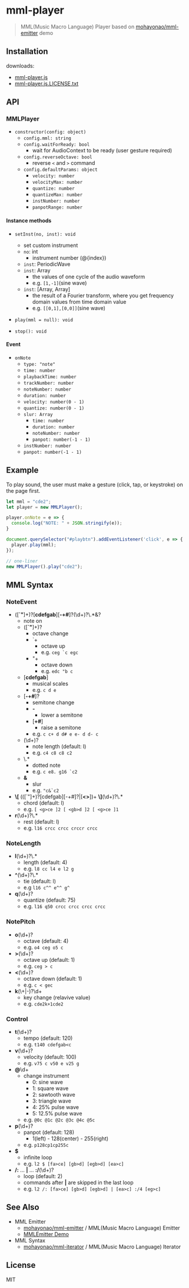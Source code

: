 # mml-player
> MML(Music Macro Language) Player based on [mohayonao/mml-emitter](https://github.com/mohayonao/mml-emitter) demo

## Installation
downloads:
- [mml-player.js](./dist/mml-player.js)
- [mml-player.js.LICENSE.txt](./dist/mml-player.js.LICENSE.txt)

## API
### MMLPlayer
- `constructor(config: object)`
  - `config.mml: string`
  - `config.waitForReady: bool`
    - wait for AudioContext to be ready (user gesture required)
  - `config.reverseOctave: bool`
    - reverse `<` and `>` command
  - `config.defaultParams: object`
    - `velocity: number`
    - `velocityMax: number`
    - `quantize: number`
    - `quantizeMax: number`
    - `instNumber: number`
    - `panpotRange: number`

#### Instance methods
- `setInst(no, inst): void`
  - set custom instrument
  - `no`: int
    - instrument number (@{index})
  - `inst`: PeriodicWave
  - `inst`: Array
    - the values of one cycle of the audio waveform
    - e.g. `[1,-1]`(sine wave)
  - `inst`: [Array, Array]
    - the result of a Fourier transform, where you get frequency domain values from time domain value
    - e.g. `[[0,1],[0,0]]`(sine wave)

- `play(mml = null): void`
- `stop(): void`

#### Event
- `onNote`
  - `type: "note"`
  - `time: number`
  - `playbackTime: number`
  - `trackNumber: number`
  - `noteNumber: number`
  - `duration: number`
  - `velocity: number(0 - 1)`
  - `quantize: number(0 - 1)`
  - `slur: Array`
    - `time: number`
    - `duration: number`
    - `noteNumber: number`
    - `panpot: number(-1 - 1)`
  - `instNumber: number`
  - `panpot: number(-1 - 1)`

## Example
To play sound, the user must make a gesture (click, tap, or keystroke) on the page first.

```js
let mml = "cde2";
let player = new MMLPlayer();

player.onNote = e => {
  console.log("NOTE: " + JSON.stringify(e));
}

document.querySelector("#playbtn").addEventListener('click', e => {
  player.play(mml);
});

// one-liner
new MMLPlayer().play("cde2");
```

## MML Syntax
### NoteEvent
- ([__`"__]+)?[__cdefgab__][__-+#__]?(\\d+)?\\.*&?
  - note on
  - ([__`"__]+)?
    - octave change
    - `+
      - octave up
      - e.g. ``ceg `c egc``
    - "+
      - octave down
      - e.g. `edc "b c`
  - [__cdefgab__]
    - musical scales
    - e.g. `c d e`
  - [__-+#__]?
    - semitone change
    - __\-__
      - lower a semitone
    - [__+#__]
      - raise a semitone
    - e.g. `c c+ d d# e e- d d- c`
  - (\\d+)?
    - note length (default: l)
    - e.g. `c4 c8 c8 c2`
  - \\.*
    - dotted note
    - e.g. ``c e8. g16 `c2``
  - __&__
    - slur
    - e.g. ``"c&`c2``
- __\\[__ (([`"]+)?[cdefgab][-+#]?|[__<>__])+ __\\]__(\\d+)?\\.*
  - chord (default: l)
  - e.g. `[ <g>ce ]2 [ <gb>d ]2 [ <g>ce ]1`
- __r__(\\d+)?\\.*
  - rest (default: l)
  - e.g. `l16 crcc crcc crccr crcc`

### NoteLength
- __l__(\\d+)?\\.*
  - length (default: 4)
  - e.g. `l8 cc l4 e l2 g`
- __^__(\\d+)?\\.*
  - tie (default: l)
  - e.g `l16 c^^ e^^ g^`
- __q__(\\d+)?
  - quantize (default: 75)
  - e.g. `l16 q50 crcc crcc crcc crcc`

### NotePitch
- __o__(\\d+)?
  - octave (default: 4)
  - e.g. `o4 ceg o5 c`
- __>__(\\d+)?
  - octave up (default: 1)
  - e.g. `ceg > c`
- __<__(\\d+)?
  - octave down (default: 1)
  - e.g. `c < gec`
- __k__\(\\+|-)?\\d+
  - key change (relavive value)
  - e.g. `cde2k+1cde2`

### Control
- __t__(\\d+)?
  - tempo (default: 120)
  - e.g. `t140 cdefgab<c`
- __v__(\\d+)?
  - velocity (default: 100)
  - e.g. `v75 c v50 e v25 g`
- __@__\\d+
  - change instrument
    - 0: sine wave
    - 1: square wave
    - 2: sawtooth wave
    - 3: triangle wave
    - 4: 25% pulse wave
    - 5: 12.5% pulse wave
  - e.g. `@0c @1c @2c @3c @4c @5c`
- __p__(\\d+)?
  - panpot (default: 128)
    - 1(left) - 128(center) - 255(right)
  - e.g. `p128cp1cp255c`
- __$__
  - infinite loop
  - e.g. `l2 $ [fa>ce] [gb>d] [egb>d] [ea>c]`
- __/:__ ... __|__ ... __:/__(\\d+)?
  - loop (default: 2)
  - commands after __|__ are skipped in the last loop
  - e.g. `l2 /: [fa>ce] [gb>d] [egb>d] | [ea>c] :/4 [eg>c]`


## See Also
- MML Emitter
  - [mohayonao/mml-emitter](https://github.com/mohayonao/mml-emitter) / MML(Music Macro Language) Emitter
  - [MMLEmitter Demo](http://mohayonao.github.io/mml-emitter/)
- MML Syntax
  - [mohayonao/mml-iterator](https://github.com/mohayonao/mml-iterator) / MML(Music Macro Language) Iterator


## License
MIT
